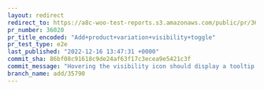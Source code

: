 ```yaml
---
layout: redirect
redirect_to: https://a8c-woo-test-reports.s3.amazonaws.com/public/pr/36020/e2e/index.html
pr_number: 36020
pr_title_encoded: "Add+product+variation+visibility+toggle"
pr_test_type: e2e
last_published: "2022-12-16 13:47:31 +0000"
commit_sha: 86bf08c91618c9de24af63f17c3ecea9e5421c3f
commit_message: "Hovering the visibility icon should display a tooltip indicating what…"
branch_name: add/35790
---
```

